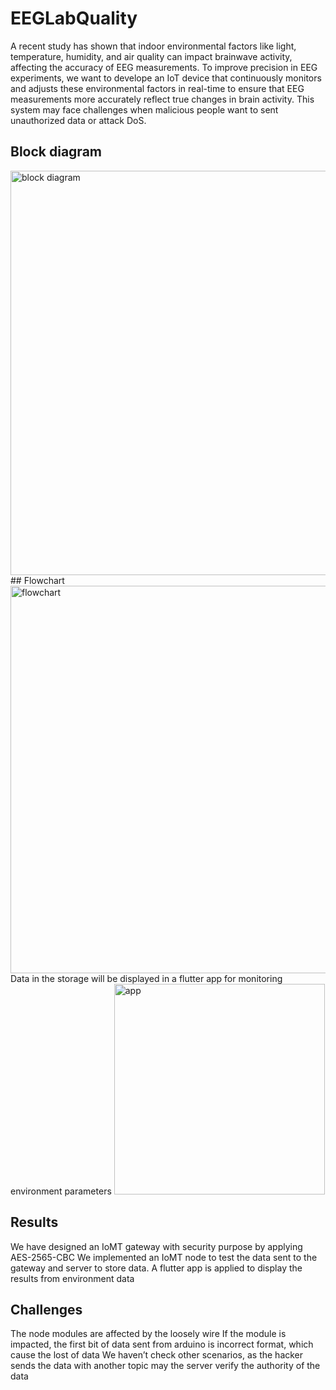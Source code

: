 # EEGLabQuality

A recent study has shown that indoor environmental factors like light, temperature, humidity, and air quality can impact brainwave activity, affecting the accuracy of EEG measurements. To improve precision in EEG experiments, we want to develope an IoT device that continuously monitors and adjusts these environmental factors in real-time to ensure that EEG measurements more accurately reflect true changes in brain activity. This system may face challenges when malicious people want to sent unauthorized data or attack DoS.
## Block diagram
<img width="647" alt="block diagram" src="https://github.com/user-attachments/assets/f11fe1b8-0246-4896-becb-c2dff7dd4cb5" />
## Flowchart
<img width="620" alt="flowchart" src="https://github.com/user-attachments/assets/9f17b321-e235-4bb4-a6db-a906f0d81adf" />
Data in the storage will be displayed in a flutter app for monitoring environment parameters
<img width="337" alt="app" src="https://github.com/user-attachments/assets/078c2e05-a843-4bf6-9e5d-de8761a041fd" />

## Results
We have designed an IoMT gateway with security purpose by applying AES-2565-CBC 
We implemented an IoMT node to test the data sent to the gateway and server to store data. A flutter app is applied to display the results from environment data 
## Challenges
The node modules are affected by the loosely wire 
If the module is impacted, the first bit of data sent from arduino is incorrect format, which cause the lost of data 
We haven’t check other scenarios, as the hacker sends the data with another topic may the server verify the authority of the data 

